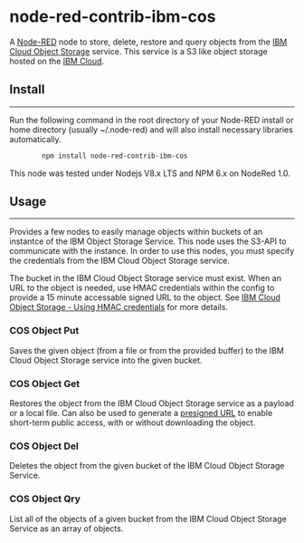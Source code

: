 # node-red-contrib-ibm-cos

A <a href="http://nodered.org" target="_new">Node-RED</a> node to store, delete, restore and query objects from the
<a href="https://cloud.ibm.com/docs/services/cloud-object-storage/about-cos.html#about-ibm-cloud-object-storage" target="_new">IBM Cloud Object Storage</a> service. This service is a S3 like object storage hosted on the <a href="https://cloud.ibm.com" target="_new">IBM Cloud</a>. 

## Install
-----

Run the following command in the root directory of your Node-RED install or home directory (usually ~/.node-red) and will also install necessary libraries automatically.
```sh
        npm install node-red-contrib-ibm-cos
```
This node was tested under Nodejs V8.x LTS and NPM 6.x on NodeRed 1.0.

## Usage
-----

Provides a few nodes to easily manage objects within buckets of an instantce of the IBM Object Storage Service. This node uses the S3-API to communicate with the instance. 
In order to use this nodes, you must specify the credentials from the IBM Cloud Object Storage service. 

The bucket in the IBM Cloud Object Storage service must exist. When an URL to the object is needed, use HMAC credentials within the config to provide a 15 minute accessable signed URL to the object. See <a href="https://cloud.ibm.com/docs/services/cloud-object-storage?topic=cloud-object-storage-hmac" target="_new">IBM Cloud Object Storage - Using HMAC credentials</a> for more details.

### COS Object Put

Saves the given object (from a file or from the provided buffer) to the IBM Cloud Object Storage service into the given bucket.

### COS Object Get

Restores the object from the IBM Cloud Object Storage service as a payload or a local file.
Can also be used to generate a [presigned URL](https://cloud.ibm.com/docs/services/cloud-object-storage/hmac?topic=cloud-object-storage-iam-public-access#public-access-object) to enable short-term public access, with or without downloading the object.

### COS Object Del

Deletes the object from the given bucket of the IBM Cloud Object Storage Service.

### COS Object Qry

List all of the objects of a given bucket from the IBM Cloud Object Storage Service as an array of objects.

